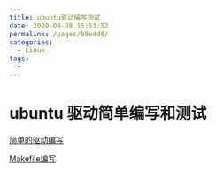 ```yaml
---
title: ubuntu驱动编写测试
date: 2020-08-28 15:53:52
permalink: /pages/b9edd0/
categories: 
  - Linux
tags: 
  - 
---
```

# ubuntu 驱动简单编写和测试


[简单的驱动编写](https://blog.csdn.net/fengweibo112/article/details/101351547)

[Makefile编写](http://www.cocoachina.com/articles/48935)